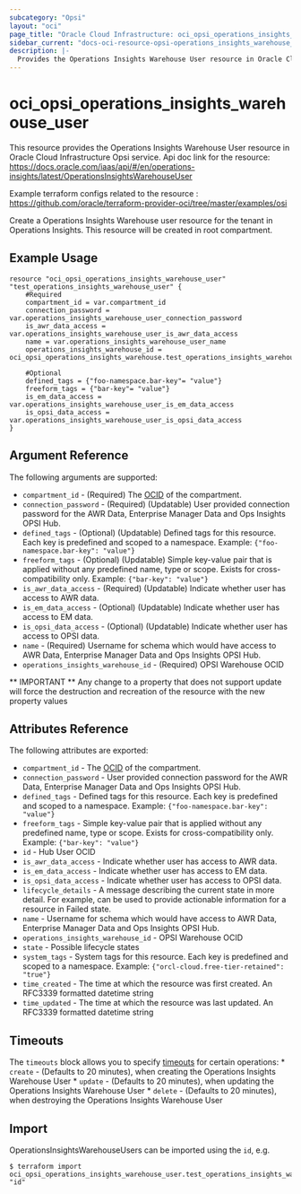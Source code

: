 ```yaml
---
subcategory: "Opsi"
layout: "oci"
page_title: "Oracle Cloud Infrastructure: oci_opsi_operations_insights_warehouse_user"
sidebar_current: "docs-oci-resource-opsi-operations_insights_warehouse_user"
description: |-
  Provides the Operations Insights Warehouse User resource in Oracle Cloud Infrastructure Opsi service
---
```


# oci_opsi_operations_insights_warehouse_user
This resource provides the Operations Insights Warehouse User resource in Oracle Cloud Infrastructure Opsi service.
Api doc link for the resource: https://docs.oracle.com/iaas/api/#/en/operations-insights/latest/OperationsInsightsWarehouseUser

Example terraform configs related to the resource : https://github.com/oracle/terraform-provider-oci/tree/master/examples/osi

Create a Operations Insights Warehouse user resource for the tenant in Operations Insights.
This resource will be created in root compartment.


## Example Usage

```hcl
resource "oci_opsi_operations_insights_warehouse_user" "test_operations_insights_warehouse_user" {
	#Required
	compartment_id = var.compartment_id
	connection_password = var.operations_insights_warehouse_user_connection_password
	is_awr_data_access = var.operations_insights_warehouse_user_is_awr_data_access
	name = var.operations_insights_warehouse_user_name
	operations_insights_warehouse_id = oci_opsi_operations_insights_warehouse.test_operations_insights_warehouse.id

	#Optional
	defined_tags = {"foo-namespace.bar-key"= "value"}
	freeform_tags = {"bar-key"= "value"}
	is_em_data_access = var.operations_insights_warehouse_user_is_em_data_access
	is_opsi_data_access = var.operations_insights_warehouse_user_is_opsi_data_access
}
```

## Argument Reference

The following arguments are supported:

* `compartment_id` - (Required) The [OCID](https://docs.cloud.oracle.com/iaas/Content/General/Concepts/identifiers.htm) of the compartment.
* `connection_password` - (Required) (Updatable) User provided connection password for the AWR Data,  Enterprise Manager Data and Ops Insights OPSI Hub.
* `defined_tags` - (Optional) (Updatable) Defined tags for this resource. Each key is predefined and scoped to a namespace. Example: `{"foo-namespace.bar-key": "value"}` 
* `freeform_tags` - (Optional) (Updatable) Simple key-value pair that is applied without any predefined name, type or scope. Exists for cross-compatibility only. Example: `{"bar-key": "value"}` 
* `is_awr_data_access` - (Required) (Updatable) Indicate whether user has access to AWR data.
* `is_em_data_access` - (Optional) (Updatable) Indicate whether user has access to EM data.
* `is_opsi_data_access` - (Optional) (Updatable) Indicate whether user has access to OPSI data.
* `name` - (Required) Username for schema which would have access to AWR Data,  Enterprise Manager Data and Ops Insights OPSI Hub.
* `operations_insights_warehouse_id` - (Required) OPSI Warehouse OCID


** IMPORTANT **
Any change to a property that does not support update will force the destruction and recreation of the resource with the new property values

## Attributes Reference

The following attributes are exported:

* `compartment_id` - The [OCID](https://docs.cloud.oracle.com/iaas/Content/General/Concepts/identifiers.htm) of the compartment.
* `connection_password` - User provided connection password for the AWR Data,  Enterprise Manager Data and Ops Insights OPSI Hub.
* `defined_tags` - Defined tags for this resource. Each key is predefined and scoped to a namespace. Example: `{"foo-namespace.bar-key": "value"}` 
* `freeform_tags` - Simple key-value pair that is applied without any predefined name, type or scope. Exists for cross-compatibility only. Example: `{"bar-key": "value"}` 
* `id` - Hub User OCID
* `is_awr_data_access` - Indicate whether user has access to AWR data.
* `is_em_data_access` - Indicate whether user has access to EM data.
* `is_opsi_data_access` - Indicate whether user has access to OPSI data.
* `lifecycle_details` - A message describing the current state in more detail. For example, can be used to provide actionable information for a resource in Failed state.
* `name` - Username for schema which would have access to AWR Data,  Enterprise Manager Data and Ops Insights OPSI Hub.
* `operations_insights_warehouse_id` - OPSI Warehouse OCID
* `state` - Possible lifecycle states
* `system_tags` - System tags for this resource. Each key is predefined and scoped to a namespace. Example: `{"orcl-cloud.free-tier-retained": "true"}` 
* `time_created` - The time at which the resource was first created. An RFC3339 formatted datetime string
* `time_updated` - The time at which the resource was last updated. An RFC3339 formatted datetime string

## Timeouts

The `timeouts` block allows you to specify [timeouts](https://registry.terraform.io/providers/oracle/oci/latest/docs/guides/changing_timeouts) for certain operations:
	* `create` - (Defaults to 20 minutes), when creating the Operations Insights Warehouse User
	* `update` - (Defaults to 20 minutes), when updating the Operations Insights Warehouse User
	* `delete` - (Defaults to 20 minutes), when destroying the Operations Insights Warehouse User


## Import

OperationsInsightsWarehouseUsers can be imported using the `id`, e.g.

```
$ terraform import oci_opsi_operations_insights_warehouse_user.test_operations_insights_warehouse_user "id"
```

